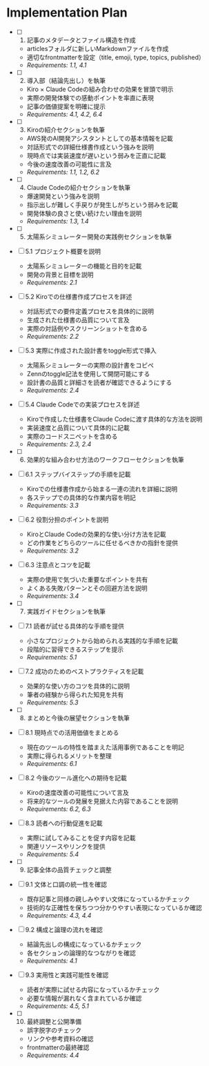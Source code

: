 # Implementation Plan

- [ ] 1. 記事のメタデータとファイル構造を作成

  - articlesフォルダに新しいMarkdownファイルを作成
  - 適切なfrontmatterを設定（title, emoji, type, topics, published）
  - _Requirements: 1.1, 4.1_

- [ ] 2. 導入部（結論先出し）を執筆

  - Kiro × Claude Codeの組み合わせの効果を冒頭で明示
  - 実際の開発体験での感動ポイントを率直に表現
  - 記事の価値提案を明確に提示
  - _Requirements: 4.1, 4.2, 6.4_

- [ ] 3. Kiroの紹介セクションを執筆

  - AWS発のAI開発アシスタントとしての基本情報を記載
  - 対話形式での詳細仕様書作成という強みを説明
  - 現時点では実装速度が遅いという弱みを正直に記載
  - 今後の速度改善の可能性に言及
  - _Requirements: 1.1, 1.2, 6.2_

- [ ] 4. Claude Codeの紹介セクションを執筆

  - 爆速開発という強みを説明
  - 指示出しが難しく手戻りが発生しがちという弱みを記載
  - 開発体験の良さと使い続けたい理由を説明
  - _Requirements: 1.3, 1.4_

- [ ] 5. 太陽系シミュレーター開発の実践例セクションを執筆
- [ ] 5.1 プロジェクト概要を説明

  - 太陽系シミュレーターの機能と目的を記載
  - 開発の背景と目標を説明
  - _Requirements: 2.1_

- [ ] 5.2 Kiroでの仕様書作成プロセスを詳述

  - 対話形式での要件定義プロセスを具体的に説明
  - 生成された仕様書の品質について言及
  - 実際の対話例やスクリーンショットを含める
  - _Requirements: 2.2_

- [ ] 5.3 実際に作成された設計書をtoggle形式で挿入

  - 太陽系シミュレーターの実際の設計書をコピペ
  - Zennのtoggle記法を使用して開閉可能にする
  - 設計書の品質と詳細さを読者が確認できるようにする
  - _Requirements: 2.4_

- [ ] 5.4 Claude Codeでの実装プロセスを詳述

  - Kiroで作成した仕様書をClaude Codeに渡す具体的な方法を説明
  - 実装速度と品質について具体的に記載
  - 実際のコードスニペットを含める
  - _Requirements: 2.3, 2.4_

- [ ] 6. 効果的な組み合わせ方法のワークフローセクションを執筆
- [ ] 6.1 ステップバイステップの手順を記載

  - Kiroでの仕様書作成から始まる一連の流れを詳細に説明
  - 各ステップでの具体的な作業内容を明記
  - _Requirements: 3.3_

- [ ] 6.2 役割分担のポイントを説明

  - KiroとClaude Codeの効果的な使い分け方法を記載
  - どの作業をどちらのツールに任せるべきかの指針を提供
  - _Requirements: 3.2_

- [ ] 6.3 注意点とコツを記載

  - 実際の使用で気づいた重要なポイントを共有
  - よくある失敗パターンとその回避方法を説明
  - _Requirements: 3.4_

- [ ] 7. 実践ガイドセクションを執筆
- [ ] 7.1 読者が試せる具体的な手順を提供

  - 小さなプロジェクトから始められる実践的な手順を記載
  - 段階的に習得できるステップを提示
  - _Requirements: 5.1_

- [ ] 7.2 成功のためのベストプラクティスを記載

  - 効果的な使い方のコツを具体的に説明
  - 筆者の経験から得られた知見を共有
  - _Requirements: 5.3_

- [ ] 8. まとめと今後の展望セクションを執筆
- [ ] 8.1 現時点での活用価値をまとめる

  - 現在のツールの特性を踏まえた活用事例であることを明記
  - 実際に得られるメリットを整理
  - _Requirements: 6.1_

- [ ] 8.2 今後のツール進化への期待を記載

  - Kiroの速度改善の可能性について言及
  - 将来的なツールの発展を見据えた内容であることを説明
  - _Requirements: 6.2, 6.3_

- [ ] 8.3 読者への行動促進を記載

  - 実際に試してみることを促す内容を記載
  - 関連リソースやリンクを提供
  - _Requirements: 5.4_

- [ ] 9. 記事全体の品質チェックと調整
- [ ] 9.1 文体と口調の統一性を確認

  - 既存記事と同様の親しみやすい文体になっているかチェック
  - 技術的な正確性を保ちつつ分かりやすい表現になっているか確認
  - _Requirements: 4.3, 4.4_

- [ ] 9.2 構成と論理の流れを確認

  - 結論先出しの構成になっているかチェック
  - 各セクションの論理的なつながりを確認
  - _Requirements: 4.1_

- [ ] 9.3 実用性と実践可能性を確認

  - 読者が実際に試せる内容になっているかチェック
  - 必要な情報が漏れなく含まれているか確認
  - _Requirements: 4.5, 5.1_

- [ ] 10. 最終調整と公開準備
  - 誤字脱字のチェック
  - リンクや参考資料の確認
  - frontmatterの最終確認
  - _Requirements: 4.4_
